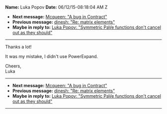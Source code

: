 **Name:** Luka Popov
**Date:** 06/12/15-08:18:04 AM Z

  - **Next message:** [Mcqueen: "A bug in Contract"](0914.html)
  - **Previous message:** [dinesh: "Re: matrix elements"](0912.html)
  - **Maybe in reply to:** [Luka Popov: "Symmetric PaVe functions don't
    cancel out as they should"](0905.html)

-----

Thanks a lot\!  

It was my mistake, I didn't use PowerExpand.  

Cheers,  
Luka  

-----

  - **Next message:** [Mcqueen: "A bug in Contract"](0914.html)
  - **Previous message:** [dinesh: "Re: matrix elements"](0912.html)
  - **Maybe in reply to:** [Luka Popov: "Symmetric PaVe functions don't
    cancel out as they should"](0905.html)

-----

